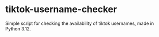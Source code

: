 # tiktok-username-checker
Simple script for checking the availability of tiktok usernames, made in Python 3.12.
